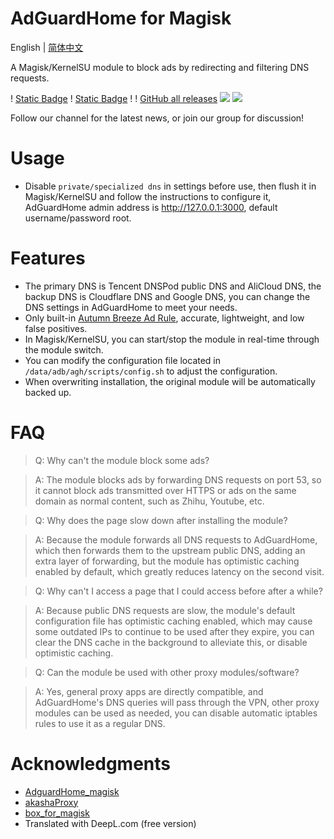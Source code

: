 # AdGuardHome for Magisk
English | [简体中文](README.md)

A Magisk/KernelSU module to block ads by redirecting and filtering DNS requests.

! [Static Badge](https://img.shields.io/badge/arm--64-support-blue)
! [Static Badge](https://img.shields.io/badge/arm--v7-support-blue) !
! [GitHub all releases](https://img.shields.io/github/downloads/twoone-3/AdguardHome/total)
[![](https://img.shields.io/badge/Telegram-Join%20Channel-blue?logo=telegram)](https://t.me/adguardhome_for_magisk_release)
[![](https://img.shields.io/badge/Telegram-Join%20Group-blue?logo=telegram)](https://t.me/+mdZL11mJjxhkYjdl)

Follow our channel for the latest news, or join our group for discussion!

# Usage
- Disable `private/specialized dns` in settings before use, then flush it in Magisk/KernelSU and follow the instructions to configure it, AdGuardHome admin address is http://127.0.0.1:3000, default username/password root.

# Features
- The primary DNS is Tencent DNSPod public DNS and AliCloud DNS, the backup DNS is Cloudflare DNS and Google DNS, you can change the DNS settings in AdGuardHome to meet your needs.
- Only built-in [Autumn Breeze Ad Rule](https://github.com/TG-Twilight/AWAvenue-Ads-Rule), accurate, lightweight, and low false positives.
- In Magisk/KernelSU, you can start/stop the module in real-time through the module switch.
- You can modify the configuration file located in `/data/adb/agh/scripts/config.sh` to adjust the configuration.
- When overwriting installation, the original module will be automatically backed up.

# FAQ
> Q: Why can't the module block some ads?

> A: The module blocks ads by forwarding DNS requests on port 53, so it cannot block ads transmitted over HTTPS or ads on the same domain as normal content, such as Zhihu, Youtube, etc.

> Q: Why does the page slow down after installing the module?

> A: Because the module forwards all DNS requests to AdGuardHome, which then forwards them to the upstream public DNS, adding an extra layer of forwarding, but the module has optimistic caching enabled by default, which greatly reduces latency on the second visit.

> Q: Why can't I access a page that I could access before after a while?

> A: Because public DNS requests are slow, the module's default configuration file has optimistic caching enabled, which may cause some outdated IPs to continue to be used after they expire, you can clear the DNS cache in the background to alleviate this, or disable optimistic caching.

> Q: Can the module be used with other proxy modules/software?

> A: Yes, general proxy apps are directly compatible, and AdGuardHome's DNS queries will pass through the VPN, other proxy modules can be used as needed, you can disable automatic iptables rules to use it as a regular DNS.

# Acknowledgments
- [AdguardHome_magisk](https://github.com/410154425/AdGuardHome_magisk)
- [akashaProxy](https://github.com/ModuleList/akashaProxy)
- [box_for_magisk](https://github.com/taamarin/box_for_magisk)
- Translated with DeepL.com (free version)